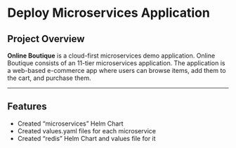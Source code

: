 # Deploy Microservices Application

## **Project Overview**
**Online Boutique** is a cloud-first microservices demo application. Online Boutique consists of an 11-tier microservices application. The application is a web-based e-commerce app where users can browse items,
add them to the cart, and purchase them. 

---

## **Features**
- Created “microservices” Helm Chart
- Created values.yaml files for each microservice
- Created “redis” Helm Chart and values file for it
